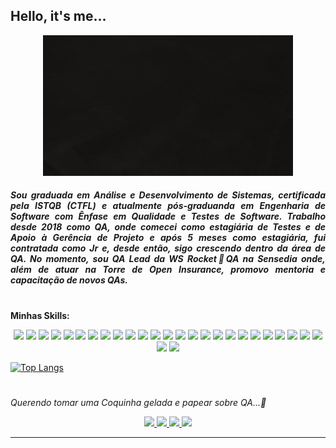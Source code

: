 ## Hello, it's me...
                            
 <p align="center">
  <img src="https://github.com/dani-cavalcanti/dani-cavalcanti/blob/master/Dani%20Cavalcanti.gif" width="400px"</img>
 
                                                                                                                                                             
<h5 align="justify"> Sou graduada em Análise e Desenvolvimento de Sistemas, certificada pela  ISTQB (CTFL) e atualmente pós-graduanda em Engenharia de Software com Ênfase em Qualidade e Testes de Software. 
Trabalho desde 2018 como QA, onde comecei como estagiária de Testes e de Apoio à Gerência de Projeto e após 5 meses como estagiária, fui contratada como Jr e, desde então, sigo crescendo dentro da área de QA. 
No momento, sou QA Lead da WS Rocket🚀QA na Sensedia onde, além de atuar na Torre de Open Insurance, promovo mentoria e capacitação de novos QAs.

</h5>               

#        

**Minhas Skills:**

<p align="center">
<img src="https://img.shields.io/badge/Scrum-800000?style=for-the-badge&logo=scrum&logoColor=white">
<img src="https://img.shields.io/badge/Kanban-FF00FF?style=for-the-badge&logo=kanban&logoColor=white">
<img src="https://img.shields.io/badge/C%23-7B68EE?style=for-the-badge&logo=c-sharp&logoColor=white">
<img src="https://img.shields.io/badge/.NET-5C2D91?style=for-the-badge&logo=.net&logoColor=white">
<img src="https://camo.githubusercontent.com/9d07c04bdd98c662d5df9d4e1cc1de8446ffeaebca330feb161f1fb8e1188204/68747470733a2f2f696d672e736869656c64732e696f2f62616467652f4a6176615363726970742d4637444631453f7374796c653d666f722d7468652d6261646765266c6f676f3d6a617661736372697074266c6f676f436f6c6f723d626c61636b">
<img src="https://img.shields.io/badge/Node.js-43853D?style=for-the-badge&logo=node.js&logoColor=white">
<img src="https://img.shields.io/badge/Python-14354C?style=for-the-badge&logo=python&logoColor=white">
<img src="https://img.shields.io/badge/Java-ED8B00?style=for-the-badge&logo=java&logoColor=white">
<img src="https://img.shields.io/badge/PostgreSQL-316192?style=for-the-badge&logo=postgresql&logoColor=white">
<img src="https://img.shields.io/badge/SQL-000080?style=for-the-badge&logo=sqlserver&logoColor=white">
<img src="https://img.shields.io/badge/Oracle-FFA500?style=for-the-badge&logo=oracle&logoColor=white">
<img src="https://img.shields.io/badge/MongoDB-32CD32?style=for-the-badge&logo=mongodb&logoColor=white">
<img src="https://img.shields.io/badge/Swagger-E0FFFF?style=for-the-badge&logo=swagger.js&logoColor=white">
<img src="https://img.shields.io/badge/Git-E34F26?style=for-the-badge&logo=git&logoColor=white">
<img src="https://img.shields.io/badge/Docker-2496ED?style=for-the-badge&logo=docker&logoColor=white">
<img src="https://img.shields.io/badge/IntelliJ-4B0082?style=for-the-badge&logo=intellij&logoColor=white">
<img src="https://img.shields.io/badge/RobotFramework-40E0D0?style=for-the-badge&logo=robotframework&logoColor=white">
<img src="https://img.shields.io/badge/RestAssured-008B8B?style=for-the-badge&logo=restassured&logoColor=white">
<img src="https://img.shields.io/badge/Specflow-069829?style=for-the-badge&logo=specflow&logoColor=white">
<img src="https://img.shields.io/badge/Postman-FF660D?style=for-the-badge&logo=postman&logoColor=white">
<img src="https://img.shields.io/badge/Insomnia-9400D3?style=for-the-badge&logo=insomnia&logoColor=white">
<img src="https://img.shields.io/badge/AzureDevOps-4169E1?style=for-the-badge&logo=azuredevops&logoColor=white">
<img src="https://img.shields.io/badge/AzureTestPlan-9932CC?style=for-the-badge&logo=azuretestplan&logoColor=white">
<img src="https://img.shields.io/badge/Gherkin-069829?style=for-the-badge&logo=gherkin&logoColor=white">
<img src="https://img.shields.io/badge/JMeter-D2691E?style=for-the-badge&logo=apachejmeter&logoColor=white">
<img src="https://img.shields.io/badge/K6-A020F0?style=for-the-badge&logo=K6r&logoColor=white">
<img src="https://img.shields.io/badge/Pytest-A52A2A?style=for-the-badge&logo=pytest&logoColor=white">
  
[![Top Langs](https://github-readme-stats.vercel.app/api/top-langs/?username=dani-cavalcanti&langs_count=8&layout=compact)](https://github.com/dani-cavalcanti/github-readme-stats)
                   
#
                   
*Querendo tomar uma Coquinha gelada e papear sobre QA...:cup_with_straw:*
                   
<p align="center">
<a href="https://www.instagram.com/qadanicavalcanti" alt="Instagram" target="_blank">
  <img src="https://img.shields.io/badge/-Instagram-DF0174?style=for-the-badge&labelColor=DF0174&logo=instagram&logoColor=white&link=https://www.instagram.com/qadanicavalcanti">
</a>
<a href=mailto:danicavalcanticoelho@gmail.com" alt="Gmail" target="_blank">
  <img src="https://img.shields.io/badge/Gmail-D14836?style=for-the-badge&logo=gmail&logoColor=white&link=mailto:danicavalcanticoelho@gmail.com">
</a>
<a href="https://www.linkedin.com/dani-cavalcanti-qa" alt="LinkedIn" target="_blank">
  <img src="https://img.shields.io/badge/LinkedIn-0077B5?style=for-the-badge&logo=linkedin&logoColor=white">
</a>        
<a href="https://medium.com/@danicavalcanticoelho" alt="Medium" target="_blank">
  <img src="https://img.shields.io/badge/Medium-2F4F4F?style=for-the-badge&logo=medium&logoColor=black">
</a>      
</p>

***                                                                                                       
